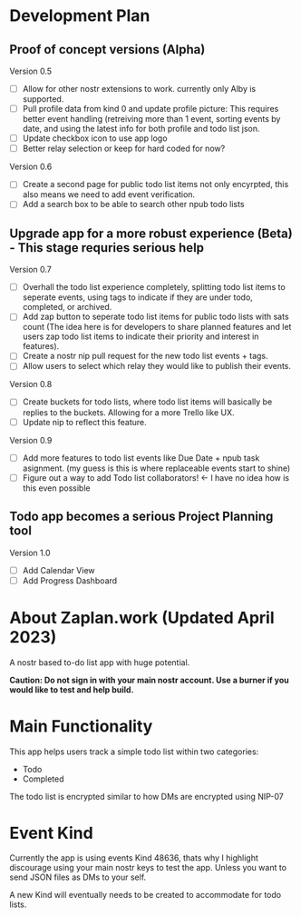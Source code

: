 # Development Plan
## Proof of concept versions (Alpha)

Version 0.5
- [ ] Allow for other nostr extensions to work. currently only Alby is supported.
- [ ] Pull profile data from kind 0 and update profile picture: This requires better event handling (retreiving more than 1 event, sorting events by date, and using the latest info for both profile and todo list json.
- [ ] Update checkbox icon to use app logo
- [ ] Better relay selection or keep for hard coded for now?

Version 0.6
- [ ] Create a second page for public todo list items not only encyrpted, this also means we need to add event verification.
- [ ] Add a search box to be able to search other npub todo lists
## Upgrade app for a more robust experience (Beta) - This stage requries serious help

Version 0.7
- [ ] Overhall the todo list experience completely, splitting todo list items to seperate events, using tags to indicate if they are under todo, completed, or archived.
- [ ] Add zap button to seperate todo list items for public todo lists with sats count (The idea here is for developers to share planned features and let users zap todo list items to indicate their priority and interest in features).
- [ ] Create a nostr nip pull request for the new todo list events + tags.
- [ ] Allow users to select which relay they would like to publish their events.

Version 0.8
- [ ] Create buckets for todo lists, where todo list items will basically be replies to the buckets. Allowing for a more Trello like UX.
- [ ] Update nip to reflect this feature.

Version 0.9
- [ ] Add more features to todo list events like Due Date + npub task asignment. (my guess is this is where replaceable events start to shine)
- [ ] Figure out a way to add Todo list collaborators! <- I have no idea how is this even possible

## Todo app becomes a serious Project Planning tool
Version 1.0
- [ ] Add Calendar View
- [ ] Add Progress Dashboard

# About Zaplan.work (Updated April 2023)
A nostr based to-do list app with huge potential.

**Caution: Do not sign in with your main nostr account. Use a burner if you would like to test and help build.**

# Main Functionality
This app helps users track a simple todo list within two categories:
- Todo
- Completed

The todo list is encrypted similar to how DMs are encrypted using NIP-07

# Event Kind
Currently the app is using events Kind 48636, thats why I highlight discourage using your main nostr keys to test the app. Unless you want to send JSON files as DMs to your self.

A new Kind will eventually needs to be created to accommodate for todo lists.
